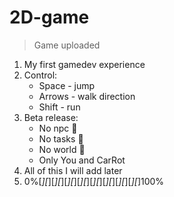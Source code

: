 # 2D-game
> Game uploaded
1. My first gamedev experience
2. Control:
   - Space - jump
   - Arrows - walk direction
   - Shift - run
3. Beta release:
   - No npc :cowboy_hat_face:
   - No tasks :scroll:
   - No world :sunrise_over_mountains:
   - Only You and CarRot
4. All of this I will add later<br>
5. 0%[*][*][*][*][*][*][*][*][*][*][*][*][*][*][*][*]100%
